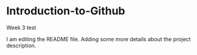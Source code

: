 # Introduction-to-Github
Week 3 test

I am editing the README file. Adding some more details about the project description.
